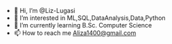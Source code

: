 - 👋 Hi, I’m @Liz-Lugasi
- 👀 I’m interested in ML,SQL,DataAnalysis,Data,Python
- 🌱 I’m currently learning B.Sc. Computer Science
- 📫 How to reach me Aliza1400@gmail.com
